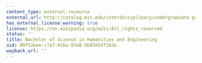 ```yaml
---
content_type: external-resource
external_url: http://catalog.mit.edu/interdisciplinary/undergraduate-programs/degrees/humanities-engineering/
has_external_license_warning: true
license: https://en.wikipedia.org/wiki/All_rights_reserved
status: ''
title: Bachelor of Science in Humanities and Engineering
uid: 09f52eee-c7a7-416a-97e8-5b83d5df1b2e
wayback_url: ''
---
```

